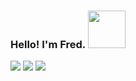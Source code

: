 ### Hello! I'm Fred. <img src="https://media.giphy.com/media/WUlplcMpOCEmTGBtBW/giphy.gif" width="60">
![](https://github-profile-summary-cards.vercel.app/api/cards/profile-details?username=FreddieTAFreeth&theme=transparent)
![](http://github-profile-summary-cards.vercel.app/api/cards/repos-per-language?username=FreddieTAFreeth&theme=transparent)
![](https://github-profile-summary-cards.vercel.app/api/cards/productive-time?username=FreddieTAFreeth&theme=transparent)
